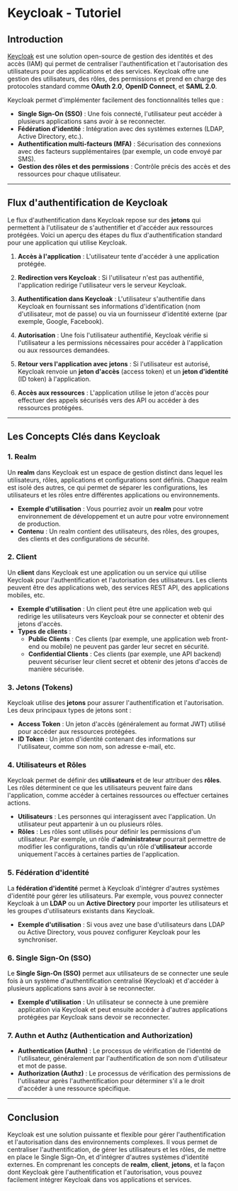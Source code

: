 # Keycloak - Tutoriel

## Introduction

[Keycloak](https://www.keycloak.org/) est une solution open-source de gestion des identités et des accès (IAM) qui permet de centraliser l'authentification et l'autorisation des utilisateurs pour des applications et des services. Keycloak offre une gestion des utilisateurs, des rôles, des permissions et prend en charge des protocoles standard comme **OAuth 2.0**, **OpenID Connect**, et **SAML 2.0**.

Keycloak permet d'implémenter facilement des fonctionnalités telles que :
- **Single Sign-On (SSO)** : Une fois connecté, l'utilisateur peut accéder à plusieurs applications sans avoir à se reconnecter.
- **Fédération d'identité** : Intégration avec des systèmes externes (LDAP, Active Directory, etc.).
- **Authentification multi-facteurs (MFA)** : Sécurisation des connexions avec des facteurs supplémentaires (par exemple, un code envoyé par SMS).
- **Gestion des rôles et des permissions** : Contrôle précis des accès et des ressources pour chaque utilisateur.

---

## Flux d'authentification de Keycloak

Le flux d'authentification dans Keycloak repose sur des **jetons** qui permettent à l'utilisateur de s'authentifier et d'accéder aux ressources protégées. Voici un aperçu des étapes du flux d'authentification standard pour une application qui utilise Keycloak.

1. **Accès à l'application** : L'utilisateur tente d'accéder à une application protégée.
   
2. **Redirection vers Keycloak** : Si l'utilisateur n'est pas authentifié, l'application redirige l'utilisateur vers le serveur Keycloak.

3. **Authentification dans Keycloak** : L'utilisateur s'authentifie dans Keycloak en fournissant ses informations d'identification (nom d'utilisateur, mot de passe) ou via un fournisseur d'identité externe (par exemple, Google, Facebook).

4. **Autorisation** : Une fois l'utilisateur authentifié, Keycloak vérifie si l'utilisateur a les permissions nécessaires pour accéder à l'application ou aux ressources demandées.

5. **Retour vers l'application avec jetons** : Si l'utilisateur est autorisé, Keycloak renvoie un **jeton d'accès** (access token) et un **jeton d'identité** (ID token) à l'application.

6. **Accès aux ressources** : L'application utilise le jeton d'accès pour effectuer des appels sécurisés vers des API ou accéder à des ressources protégées.

---

## Les Concepts Clés dans Keycloak

### 1. **Realm**

Un **realm** dans Keycloak est un espace de gestion distinct dans lequel les utilisateurs, rôles, applications et configurations sont définis. Chaque realm est isolé des autres, ce qui permet de séparer les configurations, les utilisateurs et les rôles entre différentes applications ou environnements.

- **Exemple d'utilisation** : Vous pourriez avoir un **realm** pour votre environnement de développement et un autre pour votre environnement de production.
- **Contenu** : Un realm contient des utilisateurs, des rôles, des groupes, des clients et des configurations de sécurité.

### 2. **Client**

Un **client** dans Keycloak est une application ou un service qui utilise Keycloak pour l'authentification et l'autorisation des utilisateurs. Les clients peuvent être des applications web, des services REST API, des applications mobiles, etc.

- **Exemple d'utilisation** : Un client peut être une application web qui redirige les utilisateurs vers Keycloak pour se connecter et obtenir des jetons d'accès.
- **Types de clients** :
  - **Public Clients** : Ces clients (par exemple, une application web front-end ou mobile) ne peuvent pas garder leur secret en sécurité.
  - **Confidential Clients** : Ces clients (par exemple, une API backend) peuvent sécuriser leur client secret et obtenir des jetons d'accès de manière sécurisée.

### 3. **Jetons (Tokens)**

Keycloak utilise des **jetons** pour assurer l'authentification et l'autorisation. Les deux principaux types de jetons sont :
- **Access Token** : Un jeton d'accès (généralement au format JWT) utilisé pour accéder aux ressources protégées.
- **ID Token** : Un jeton d'identité contenant des informations sur l'utilisateur, comme son nom, son adresse e-mail, etc.

### 4. **Utilisateurs et Rôles**

Keycloak permet de définir des **utilisateurs** et de leur attribuer des **rôles**. Les rôles déterminent ce que les utilisateurs peuvent faire dans l'application, comme accéder à certaines ressources ou effectuer certaines actions.

- **Utilisateurs** : Les personnes qui interagissent avec l'application. Un utilisateur peut appartenir à un ou plusieurs rôles.
- **Rôles** : Les rôles sont utilisés pour définir les permissions d'un utilisateur. Par exemple, un rôle d'**administrateur** pourrait permettre de modifier les configurations, tandis qu'un rôle d'**utilisateur** accorde uniquement l'accès à certaines parties de l'application.

### 5. **Fédération d'identité**

La **fédération d'identité** permet à Keycloak d'intégrer d'autres systèmes d'identité pour gérer les utilisateurs. Par exemple, vous pouvez connecter Keycloak à un **LDAP** ou un **Active Directory** pour importer les utilisateurs et les groupes d'utilisateurs existants dans Keycloak.

- **Exemple d'utilisation** : Si vous avez une base d'utilisateurs dans LDAP ou Active Directory, vous pouvez configurer Keycloak pour les synchroniser.

### 6. **Single Sign-On (SSO)**

Le **Single Sign-On (SSO)** permet aux utilisateurs de se connecter une seule fois à un système d'authentification centralisé (Keycloak) et d'accéder à plusieurs applications sans avoir à se reconnecter.

- **Exemple d'utilisation** : Un utilisateur se connecte à une première application via Keycloak et peut ensuite accéder à d'autres applications protégées par Keycloak sans devoir se reconnecter.

### 7. **Authn et Authz (Authentication and Authorization)**

- **Authentication (Authn)** : Le processus de vérification de l'identité de l'utilisateur, généralement par l'authentification de son nom d'utilisateur et mot de passe.
- **Authorization (Authz)** : Le processus de vérification des permissions de l'utilisateur après l'authentification pour déterminer s'il a le droit d'accéder à une ressource spécifique.

---

## Conclusion

Keycloak est une solution puissante et flexible pour gérer l'authentification et l'autorisation dans des environnements complexes. Il vous permet de centraliser l'authentification, de gérer les utilisateurs et les rôles, de mettre en place le Single Sign-On, et d'intégrer d'autres systèmes d'identité externes. En comprenant les concepts de **realm**, **client**, **jetons**, et la façon dont Keycloak gère l'authentification et l'autorisation, vous pouvez facilement intégrer Keycloak dans vos applications et services.

